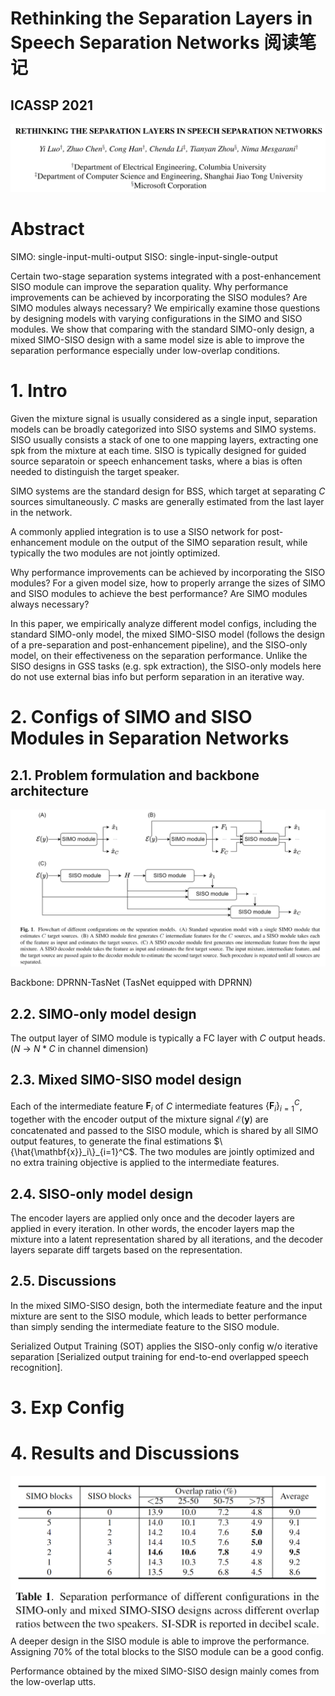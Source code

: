 # Rethinking the Separation Layers in Speech Separation Networks 阅读笔记
## ICASSP 2021
![](https://raw.githubusercontent.com/FYJNEVERFOLLOWS/Picture-Bed/main/202212/20221202145327.png)
# Abstract

SIMO: single-input-multi-output
SISO: single-input-single-output

Certain two-stage separation systems integrated with a post-enhancement SISO module can improve the separation quality. Why performance improvements can be achieved by incorporating the SISO modules? Are SIMO modules always necessary? We empirically examine those questions by designing models with varying configurations in the SIMO and SISO modules. We show that comparing with the standard SIMO-only design, a mixed SIMO-SISO design with a same model size is able to improve the separation performance especially under low-overlap conditions.

# 1. Intro
Given the mixture signal is usually considered as a single input, separation models can be broadly categorized into SISO systems and SIMO systems. SISO usually consists a stack of one to one mapping layers, extracting one spk from the mixture at each time. SISO is typically designed for guided source separatoin or speech enhancement tasks, where a bias is often needed to distinguish the target speaker.

SIMO systems are the standard design for BSS, which target at separating $C$ sources simultaneously. $C$ masks are generally estimated from the last layer in the network.

A commonly applied integration is to use a SISO network for post-enhancement module on the output of the SIMO separation result, while typically the two modules are not jointly optimized.

Why performance improvements can be achieved by incorporating the SISO modules? For a given model size, how to properly arrange the sizes of SIMO and SISO modules to achieve the best performance? Are SIMO modules always necessary?

In this paper, we empirically analyze different model configs, including the standard SIMO-only model, the mixed SIMO-SISO model (follows the design of a pre-separation and post-enhancement pipeline), and the SISO-only model, on their effectiveness on the separation performance. Unlike the SISO designs in GSS tasks (e.g. spk extraction), the SISO-only models here do not use external bias info but perform separation in an iterative way.

# 2. Configs of SIMO and SISO Modules in Separation Networks
## 2.1. Problem formulation and backbone architecture
![](https://raw.githubusercontent.com/FYJNEVERFOLLOWS/Picture-Bed/main/202212/20221202215503.png)

Backbone: DPRNN-TasNet (TasNet equipped with DPRNN)

## 2.2. SIMO-only model design
The output layer of SIMO module is typically a FC layer with $C$ output heads. ($N$ -> $N * C$ in channel dimension)

## 2.3. Mixed SIMO-SISO model design
Each of the intermediate feature $\mathbf{F}_i$ of $C$ intermediate features $\{\mathbf{F}_i\}_{i=1}^C$, together with the encoder output of the mixture signal $\mathcal{E}(\mathbf{y})$ are concatenated and passed to the SISO module, which is shared by all SIMO output features, to generate the final estimations $\{\hat{\mathbf{x}}_i\}_{i=1}^C$. The two modules are jointly optimized and no extra training objective is applied to the intermediate features.

## 2.4. SISO-only model design
The encoder layers are applied only once and the decoder layers are applied in every iteration. In other words, the encoder layers map the mixture into a latent representation shared by all iterations, and the decoder layers separate diff targets based on the representation.

## 2.5. Discussions
In the mixed SIMO-SISO design, both the intermediate feature and the input mixture are sent to the SISO module, which leads to better performance than simply sending the intermediate feature to the SISO module.

Serialized Output Training (SOT) applies the SISO-only config w/o iterative separation [Serialized output training for end-to-end overlapped speech recognition].

# 3. Exp Config

# 4. Results and Discussions
![](https://raw.githubusercontent.com/FYJNEVERFOLLOWS/Picture-Bed/main/202212/20221203000304.png)
A deeper design in the SISO module is able to improve the performance. Assigning 70% of the total blocks to the SISO module can be a good config.

Performance obtained by the mixed SIMO-SISO design mainly comes from the low-overlap utts.